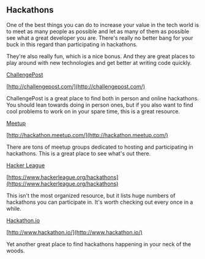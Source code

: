 ## Hackathons

One of the best things you can do to increase your value in the tech world is to meet as many people as possible and let as many of them as possible see what a great developer you are. There's really no better bang for your buck in this regard than participating in hackathons.

They're also really fun, which is a nice bonus. And they are great places to play around with new technologies and get better at writing code quickly.

[ChallengePost](http://challengepost.com/)

[http://challengepost.com/](http://challengepost.com/)

ChallengePost is a great place to find both in person and online hackathons. You should lean towards doing in person ones, but if you also want to find cool problems to work on in your spare time, this is a great resource.

[Meetup](http://hackathon.meetup.com/)

[http://hackathon.meetup.com/](http://hackathon.meetup.com/)

There are tons of meetup groups dedicated to hosting and participating in hackathons. This is a great place to see what's out there.


[Hacker League](https://www.hackerleague.org/hackathons)

[https://www.hackerleague.org/hackathons](https://www.hackerleague.org/hackathons)

This isn't the most organized resource, but it lists huge numbers of hackathons you can participate in. It's worth checking out every once in a while.


[Hackathon.io](http://www.hackathon.io/)

[http://www.hackathon.io/](http://www.hackathon.io/)

Yet another great place to find hackathons happening in your neck of the woods.